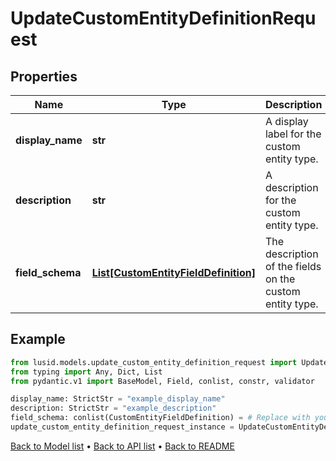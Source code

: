 # UpdateCustomEntityDefinitionRequest

## Properties
Name | Type | Description | Notes
------------ | ------------- | ------------- | -------------
**display_name** | **str** | A display label for the custom entity type. | 
**description** | **str** | A description for the custom entity type. | 
**field_schema** | [**List[CustomEntityFieldDefinition]**](CustomEntityFieldDefinition.md) | The description of the fields on the custom entity type. | 
## Example

```python
from lusid.models.update_custom_entity_definition_request import UpdateCustomEntityDefinitionRequest
from typing import Any, Dict, List
from pydantic.v1 import BaseModel, Field, conlist, constr, validator

display_name: StrictStr = "example_display_name"
description: StrictStr = "example_description"
field_schema: conlist(CustomEntityFieldDefinition) = # Replace with your value
update_custom_entity_definition_request_instance = UpdateCustomEntityDefinitionRequest(display_name=display_name, description=description, field_schema=field_schema)

```

[Back to Model list](../README.md#documentation-for-models) &#8226; [Back to API list](../README.md#documentation-for-api-endpoints) &#8226; [Back to README](../README.md)

